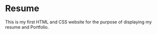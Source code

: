 # Resume
This is my first HTML and CSS website for the purpose of displaying my resume and Portfolio. 
